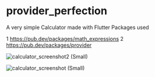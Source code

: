 # provider_perfection

A very simple Calculator made with Flutter
Packages used

1 https://pub.dev/packages/math_expressions
2 https://pub.dev/packages/provider

![calculator_screenshot2 (Small)](https://user-images.githubusercontent.com/55284278/97968466-4aa2bd80-1d84-11eb-8ac3-434cfcc3b0b1.png)


![calculator_screenshot (Small)](https://user-images.githubusercontent.com/55284278/97968477-4c6c8100-1d84-11eb-8280-a3c80da38475.png)

